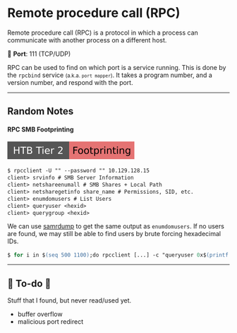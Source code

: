 # Remote procedure call (RPC)

<div class="row row-cols-lg-2"><div>

Remote procedure call (RPC) is a protocol in which a process can communicate with another process on a different host.

🐊️ **Port**: 111 (TCP/UDP)

RPC can be used to find on which port is a service running. This is done by the `rpcbind` service <small>(a.k.a. `port mapper`)</small>. It takes a program number, and a version number, and respond with the port.
</div><div>
</div></div>

<hr class="sep-both">

## Random Notes

<div class="row row-cols-lg-2"><div>

#### RPC SMB Footprinting

[![footprinting](../../../cybersecurity/_badges/htb/footprinting.svg)](https://academy.hackthebox.com/course/preview/footprinting)

```shell!
$ rpcclient -U "" --password "" 10.129.128.15
client> srvinfo # SMB Server Information
client> netshareenumall # SMB Shares + Local Path
client> netsharegetinfo share_name # Permissions, SID, etc.
client> enumdomusers # List Users
client> queryuser <hexid>
client> querygroup <hexid>
```

We can use [samrdump](tools/impacket.md#samrdump) to get the same output as `enumdomusers`. If no users are found, we may still be able to find users by brute forcing hexadecimal IDs.

```ps
$ for i in $(seq 500 1100);do rpcclient [...] -c "queryuser 0x$(printf '%x\n' $i)" | grep "User Name\|user_rid\|group_rid" && echo "";done
```
</div><div>
</div></div>


<hr class="sep-both">

## 👻 To-do 👻

Stuff that I found, but never read/used yet.

<div class="row row-cols-lg-2"><div>

* buffer overflow
* malicious port redirect
</div><div>
</div></div>